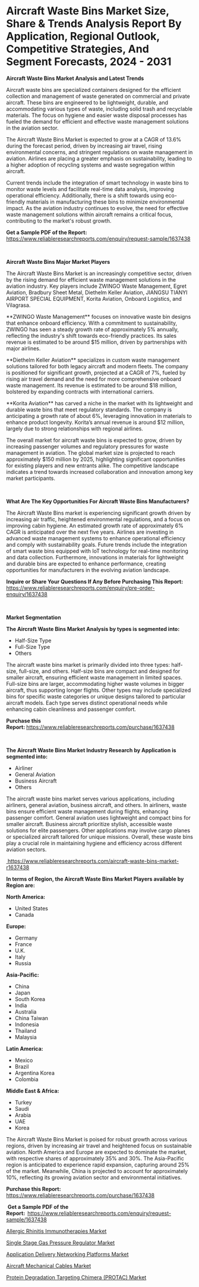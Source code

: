 <p><h1>Aircraft Waste Bins Market Size, Share & Trends Analysis Report By Application, Regional Outlook, Competitive Strategies, And Segment Forecasts, 2024 - 2031</h1></p><p><strong>Aircraft Waste Bins Market Analysis and Latest Trends</strong></p>
<p><p>Aircraft waste bins are specialized containers designed for the efficient collection and management of waste generated on commercial and private aircraft. These bins are engineered to be lightweight, durable, and accommodating various types of waste, including solid trash and recyclable materials. The focus on hygiene and easier waste disposal processes has fueled the demand for efficient and effective waste management solutions in the aviation sector.</p><p>The Aircraft Waste Bins Market is expected to grow at a CAGR of 13.6% during the forecast period, driven by increasing air travel, rising environmental concerns, and stringent regulations on waste management in aviation. Airlines are placing a greater emphasis on sustainability, leading to a higher adoption of recycling systems and waste segregation within aircraft.</p><p>Current trends include the integration of smart technology in waste bins to monitor waste levels and facilitate real-time data analysis, improving operational efficiency. Additionally, there is a shift towards using eco-friendly materials in manufacturing these bins to minimize environmental impact. As the aviation industry continues to evolve, the need for effective waste management solutions within aircraft remains a critical focus, contributing to the market's robust growth.</p></p>
<p><strong>Get a Sample PDF of the Report:&nbsp;</strong> <a href="https://www.reliableresearchreports.com/enquiry/request-sample/1637438?utm_campaign=115&utm_medium=2&utm_source=Github&utm_content=ia&utm_term=07122024&utm_id=aircraft-waste-bins">https://www.reliableresearchreports.com/enquiry/request-sample/1637438</a></p>
<p>&nbsp;</p>
<p><strong>Aircraft Waste Bins Major Market Players</strong></p>
<p><p>The Aircraft Waste Bins Market is an increasingly competitive sector, driven by the rising demand for efficient waste management solutions in the aviation industry. Key players include ZWINGO Waste Management, Egret Aviation, Bradbury Sheet Metal, Diethelm Keller Aviation, JIANGSU TIANYI AIRPORT SPECIAL EQUIPMENT, Korita Aviation, Onboard Logistics, and Vilagrasa.</p><p>**ZWINGO Waste Management** focuses on innovative waste bin designs that enhance onboard efficiency. With a commitment to sustainability, ZWINGO has seen a steady growth rate of approximately 5% annually, reflecting the industry's shift towards eco-friendly practices. Its sales revenue is estimated to be around $15 million, driven by partnerships with major airlines.</p><p>**Diethelm Keller Aviation** specializes in custom waste management solutions tailored for both legacy aircraft and modern fleets. The company is positioned for significant growth, projected at a CAGR of 7%, fueled by rising air travel demand and the need for more comprehensive onboard waste management. Its revenue is estimated to be around $18 million, bolstered by expanding contracts with international carriers.</p><p>**Korita Aviation** has carved a niche in the market with its lightweight and durable waste bins that meet regulatory standards. The company is anticipating a growth rate of about 6%, leveraging innovation in materials to enhance product longevity. Korita’s annual revenue is around $12 million, largely due to strong relationships with regional airlines.</p><p>The overall market for aircraft waste bins is expected to grow, driven by increasing passenger volumes and regulatory pressures for waste management in aviation. The global market size is projected to reach approximately $150 million by 2025, highlighting significant opportunities for existing players and new entrants alike. The competitive landscape indicates a trend towards increased collaboration and innovation among key market participants.</p></p>
<p>&nbsp;</p>
<p><strong>What Are The Key Opportunities For Aircraft Waste Bins Manufacturers?</strong></p>
<p><p>The Aircraft Waste Bins market is experiencing significant growth driven by increasing air traffic, heightened environmental regulations, and a focus on improving cabin hygiene. An estimated growth rate of approximately 6% CAGR is anticipated over the next five years. Airlines are investing in advanced waste management systems to enhance operational efficiency and comply with sustainability goals. Future trends include the integration of smart waste bins equipped with IoT technology for real-time monitoring and data collection. Furthermore, innovations in materials for lightweight and durable bins are expected to enhance performance, creating opportunities for manufacturers in the evolving aviation landscape.</p></p>
<p><strong>Inquire or Share Your Questions If Any Before Purchasing This Report:</strong> <a href="https://www.reliableresearchreports.com/enquiry/pre-order-enquiry/1637438?utm_campaign=115&utm_medium=2&utm_source=Github&utm_content=ia&utm_term=07122024&utm_id=aircraft-waste-bins">https://www.reliableresearchreports.com/enquiry/pre-order-enquiry/1637438</a></p>
<p>&nbsp;</p>
<p><strong>Market Segmentation</strong></p>
<p><strong>The Aircraft Waste Bins Market Analysis by types is segmented into:</strong></p>
<p><ul><li>Half-Size Type</li><li>Full-Size Type</li><li>Others</li></ul></p>
<p><p>The aircraft waste bins market is primarily divided into three types: half-size, full-size, and others. Half-size bins are compact and designed for smaller aircraft, ensuring efficient waste management in limited spaces. Full-size bins are larger, accommodating higher waste volumes in bigger aircraft, thus supporting longer flights. Other types may include specialized bins for specific waste categories or unique designs tailored to particular aircraft models. Each type serves distinct operational needs while enhancing cabin cleanliness and passenger comfort.</p></p>
<p><strong>Purchase this Report:&nbsp;</strong><a href="https://www.reliableresearchreports.com/purchase/1637438?utm_campaign=115&utm_medium=2&utm_source=Github&utm_content=ia&utm_term=07122024&utm_id=aircraft-waste-bins">https://www.reliableresearchreports.com/purchase/1637438</a></p>
<p>&nbsp;</p>
<p><strong>The Aircraft Waste Bins Market Industry Research by Application is segmented into:</strong></p>
<p><ul><li>Airliner</li><li>General Aviation</li><li>Business Aircraft</li><li>Others</li></ul></p>
<p><p>The aircraft waste bins market serves various applications, including airliners, general aviation, business aircraft, and others. In airliners, waste bins ensure efficient waste management during flights, enhancing passenger comfort. General aviation uses lightweight and compact bins for smaller aircraft. Business aircraft prioritize stylish, accessible waste solutions for elite passengers. Other applications may involve cargo planes or specialized aircraft tailored for unique missions. Overall, these waste bins play a crucial role in maintaining hygiene and efficiency across different aviation sectors.</p></p>
<p><a href="https://www.reliableresearchreports.com/aircraft-waste-bins-market-r1637438?utm_campaign=115&utm_medium=2&utm_source=Github&utm_content=ia&utm_term=07122024&utm_id=aircraft-waste-bins">&nbsp;https://www.reliableresearchreports.com/aircraft-waste-bins-market-r1637438</a></p>
<p><strong>In terms of Region, the Aircraft Waste Bins Market Players available by Region are:</strong></p>
<p>
    <p> <strong> North America: </strong>
        <ul>
            <li>United States</li>
            <li>Canada</li>
        </ul>
        </p> 
    <p> <strong> Europe: </strong>
        <ul>
            <li>Germany</li>
            <li>France</li>
            <li>U.K.</li>
            <li>Italy</li>
            <li>Russia</li>
        </ul>
        </p> 
    <p> <strong> Asia-Pacific: </strong>
        <ul>
            <li>China</li>
            <li>Japan</li>
            <li>South Korea</li>
            <li>India</li>
            <li>Australia</li>
            <li>China Taiwan</li>
            <li>Indonesia</li>
            <li>Thailand</li>
            <li>Malaysia</li>
        </ul>
        </p> 
    <p> <strong> Latin America: </strong>
        <ul>
            <li>Mexico</li>
            <li>Brazil</li>
            <li>Argentina Korea</li>
            <li>Colombia</li>
        </ul>
        </p> 
    <p> <strong> Middle East & Africa: </strong>
        <ul>
            <li>Turkey</li>
            <li>Saudi</li>
            <li>Arabia</li>
            <li>UAE</li>
            <li>Korea</li>
        </ul>
    </p>
    </p>
<p><p>The Aircraft Waste Bins Market is poised for robust growth across various regions, driven by increasing air travel and heightened focus on sustainable aviation. North America and Europe are expected to dominate the market, with respective shares of approximately 35% and 30%. The Asia-Pacific region is anticipated to experience rapid expansion, capturing around 25% of the market. Meanwhile, China is projected to account for approximately 10%, reflecting its growing aviation sector and environmental initiatives.</p></p>
<p><strong>Purchase this Report: </strong><a href="https://www.reliableresearchreports.com/purchase/1637438?utm_campaign=115&utm_medium=2&utm_source=Github&utm_content=ia&utm_term=07122024&utm_id=aircraft-waste-bins">https://www.reliableresearchreports.com/purchase/1637438</a></p>
<p>&nbsp;<strong>Get a Sample PDF of the Report:&nbsp;&nbsp;</strong><a href="https://www.reliableresearchreports.com/enquiry/request-sample/1637438?utm_campaign=115&utm_medium=2&utm_source=Github&utm_content=ia&utm_term=07122024&utm_id=aircraft-waste-bins">https://www.reliableresearchreports.com/enquiry/request-sample/1637438</a></p>
<p><strong></strong></p>
<p><p><a href="https://www.linkedin.com/pulse/market-size-scope-allergic-rhinitis-immunotherapies-forecasted-frzae?utm_campaign=115&utm_medium=2&utm_source=Github&utm_content=ia&utm_term=07122024&utm_id=aircraft-waste-bins">Allergic Rhinitis Immunotherapies Market</a></p><p><a href="https://issuu.com/reportprime-2/docs/single-stage-gas-pressure-regulator-market-size-20?utm_campaign=115&utm_medium=2&utm_source=Github&utm_content=ia&utm_term=07122024&utm_id=aircraft-waste-bins">Single Stage Gas Pressure Regulator Market</a></p><p><a href="https://www.linkedin.com/pulse/exploring-growth-potential-application-delivery-networking-oixge?utm_campaign=115&utm_medium=2&utm_source=Github&utm_content=ia&utm_term=07122024&utm_id=aircraft-waste-bins">Application Delivery Networking Platforms Market</a></p><p><a href="https://github.com/JakirUddin651/Market-Research-Report-List-1/blob/main/aircraft-mechanical-cables-market.md?utm_campaign=115&utm_medium=2&utm_source=Github&utm_content=ia&utm_term=07122024&utm_id=aircraft-waste-bins">Aircraft Mechanical Cables Market</a></p><p><a href="https://issuu.com/reportprime-2/docs/protein-degradation-targeting-chimera-protac-marke?utm_campaign=115&utm_medium=2&utm_source=Github&utm_content=ia&utm_term=07122024&utm_id=aircraft-waste-bins">Protein Degradation Targeting Chimera (PROTAC) Market</a></p></p>